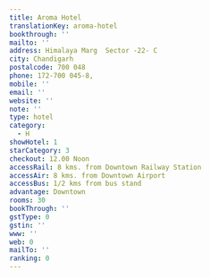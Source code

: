```yaml
---
title: Aroma Hotel
translationKey: aroma-hotel
bookthrough: ''
mailto: ''
address: Himalaya Marg  Sector -22- C
city: Chandigarh
postalcode: 700 048
phone: 172-700 045-8,
mobile: ''
email: ''
website: ''
note: ''
type: hotel
category:
  - H
showHotel: 1
starCategory: 3
checkout: 12.00 Noon
accessRail: 8 kms. from Downtown Railway Station
accessAir: 8 kms. from Downtown Airport
accessBus: 1/2 kms from bus stand
advantage: Downtown
rooms: 30
bookThrough: ''
gstType: 0
gstin: ''
www: ''
web: 0
mailTo: ''
ranking: 0
---
```








